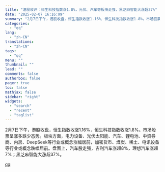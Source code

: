 ```yaml
---
title: "港股收评：恒生科技指数涨1.8%，光伏、汽车等板块走强，黑芝麻智能大涨超37%"
date: "2025-02-07 16:16:09"
summary: "2月7日下午，港股收盘，恒生指数收涨1.16%，恒生科技指数收涨1.8%。市场股票呈涨多跌少态势。板..."
categories:
  - "qq"
lang:
  - "zh-CN"
translations:
  - "zh-CN"
tags:
  - "qq"
menu: ""
thumbnail: ""
lead: ""
comments: false
authorbox: false
pager: true
toc: false
mathjax: false
sidebar: "right"
widgets:
  - "search"
  - "recent"
  - "taglist"
---
```


2月7日下午，港股收盘，恒生指数收涨1.16%，恒生科技指数收涨1.8%。市场股票呈涨多跌少态势。板块方面，电力设备、光伏太阳能、汽车、锂电池、中资券商、内房、DeepSeek等行业或概念涨幅居前，加密货币、煤炭、稀土、电讯设备等行业或概念跌幅居前。盘面上，汽车股走强，吉利汽车涨超8%，理想汽车涨超7%；黑芝麻智能大涨超37%。

[qq](https://new.qq.com/rain/a/20250207A05X4A00)

